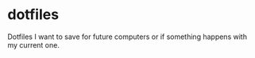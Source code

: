 # dotfiles
Dotfiles I want to save for future computers or if something happens with my current one.
